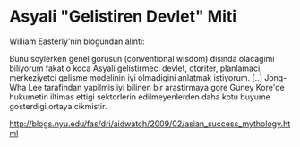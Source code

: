 # Asyali "Gelistiren Devlet" Miti

William Easterly'nin blogundan alinti:

Bunu soylerken genel gorusun (conventional wisdom) disinda olacagimi biliyorum fakat o koca Asyali gelistirmeci devlet, otoriter, planlamaci, merkeziyetci gelisme modelinin iyi olmadigini anlatmak istiyorum. [..] Jong-Wha Lee tarafindan yapilmis iyi bilinen bir arastirmaya gore Guney Kore'de hukumetin iltimas ettigi sektorlerin edilmeyenlerden daha kotu buyume gosterdigi ortaya cikmistir.

http://blogs.nyu.edu/fas/dri/aidwatch/2009/02/asian_success_mythology.html

